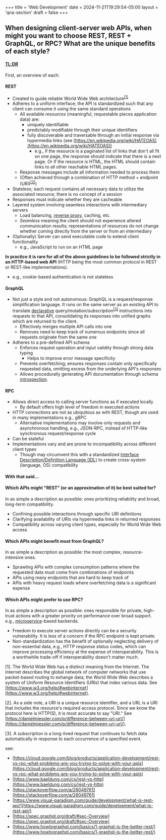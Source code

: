 +++
title = 'Web Development'
date = 2024-11-21T19:29:54-05:00
layout = 'qna-section'
draft = false
+++

## When designing client-server web APIs, when might you want to choose REST, REST + GraphQL, or RPC? What are the unique benefits of each style?

#### [TL;DR](#with-that-said)

First, an overview of each:

#### REST

-   Created to guide reliable World Wide Web architecture<sup>[\[1\]](#www-ref)</sup>
-   Adheres to a uniform interface; the API is standardized such that any client can consume it using the same standard operations
    -   All available _resources_ (meaningful, requestable pieces application data) are:
        -   uniquely identifiable
        -   predictably modifiable through their unique identifiers
        -   fully discoverable and traversable through an initial response via hypermedia links (see [https://en.wikipedia.org/wiki/HATEOAS](https://en.wikipedia.org/wiki/HATEOAS))
            -   e.g., if the resource is a paginated list of links that don't all fit on one page, the response should indicate that there is a next page. Or if the resource is HTML, the HTML should contain links to all other reachable HTML pages.
    -   Response messages include all information needed to process them
    -   (Often achieved through a combination of HTTP method + endpoint (URI)<sup>[\[2\]](#URI-ref)</sup>)
-   Stateless; each request contains all necessary data to utilize the associated resource; there is no concept of a session
-   Responses must indicate whether they are cacheable
-   Layered system involving seamless interactions with intermediary servers
    -   Load balancing, [reverse proxy](https://stackoverflow.com/a/366212), caching, etc.
    -   _Seamless_ meaning the client should not experience altered communication results; representations of resources do not change whether coming directly from the server or from an intermediary
-   (Optionally) Server can send executable code to extend client functionality
    -   e.g., JavaScript to run on an HTML page

**In practice it is rare for all of the above guidelines to be followed strictly in an HTTP-based web API** (HTTP being the most common protocol in REST or REST-like implementations).

-   e.g., cookie-based authentication is not stateless

#### GraphQL

-   Not just a style and not autonomous: GraphQL is a request/response simplification language. It runs on the same server as an existing API to translate [declarative](https://en.wikipedia.org/wiki/Declarative_programming) query/mutation/_subscription_<sup>[\[3\]](#subscription-ref)</sup> instructions into requests to that API, consolidating its responses into unified graphs which are returned to the client.
    -   Effectively merges multiple API calls into one
    -   Removes need to keep track of numerous endpoints since all requests originate from the same one
-   Adheres to a pre-defined API schema
    -   Enforces request operation and input validity through strong data typing
        -   Helps to improve error message specificity
    -   Prevents overfetching; ensures responses contain only specifically requested data, omitting excess from the underlying API's responses
    -   Allows procedurally generating API documentation through schema [introspection](https://spec.graphql.org/draft/#sec-Introspection).

#### RPC

-   Allows direct access to calling server functions as if executed locally
    -   By default offers high level of freedom in executed actions
-   HTTP connections are not as ubiquitous as with REST, though are used in many implementations e.g., gRPC
    -   Alternative implementations may involve only requests and asynchronous handling, e.g., JSON-RPC, instead of HTTP-like synchronous request/response cycle
-   Can be stateful
-   Implementations vary and are prone to incompatibility across different client types
    -   Though may circumvent this with a standardized [Interface Description/Definition Language (IDL)](https://en.wikipedia.org/wiki/Interface_description_language) to create cross-system (language, OS) compatibility

#### With that said...

#### Which APIs might "REST" (or an approximation of it) be best suited for?

In as simple a description as possible: ones prioritizing reliability and broad, long-term compatibility.

-   Confining possible interactions through specific URI definitions
-   Clarifying availability of URIs via hypermedia links in returned responses
-   Compatibility across varying client types, especially for World Wide Web access

#### Which APIs might benefit most from GraphQL?

In as simple a description as possible: the most complex, resource-intensive ones.

-   Sprawling APIs with complex consumption patterns where the requested data must come from combinations of endpoints
-   APIs using many endpoints that are hard to keep track of
-   APIs with heavy request loads where overfetching data is a significant expense

#### Which APIs might prefer to use RPC?

In as simple a description as possible: ones responsible for private, high-trust actions with a greater priority on performance over broad support. e.g., [microservice](https://en.wikipedia.org/wiki/Microservices)-based backends.

-   Freedom to execute server actions directly can be a security vulnerability. It is less of a concern if the RPC endpoint is kept private.
-   Non-standardization has the benefit of optionally neglecting delivery of non-essential data, e.g., HTTP response status codes, which can improve processing efficiency at the expense of interoperability. This is a worthwhile trade-off if interoperability doesn't matter much.

<a name="www-ref"></a>[1]. The World Wide Web has a distinct meaning from the Internet. The Internet describes the global network of computer networks that use packet-based routing to exhange data; the World Wide Web describes a system of Uniform Resource Identifiers (URIs) that index various data. See [https://www.w3.org/help/#webinternet](https://www.w3.org/help/#webinternet).

<a name="URI-ref"></a>[2]. As a side note, a URI is a unique resource identifier, and a URL is a URI that includes the resource's required access protocol. Since we know the protocol here is HTTP(S), it is most accurate to say "URI." See [https://danielmiessler.com/p/difference-between-uri-url/](https://danielmiessler.com/p/difference-between-uri-url/).

<a name="subscription-ref"></a>[3]. A subscription is a long-lived request that continues to fetch data automatically in response to each occurrence of a specified event.

see:

-   [https://cloud.google.com/blog/products/application-development/rest-vs-rpc-what-problems-are-you-trying-to-solve-with-your-apis](https://cloud.google.com/blog/products/application-development/rest-vs-rpc-what-problems-are-you-trying-to-solve-with-your-apis)
-   [https://www.baeldung.com/cs/rest-vs-http](https://www.baeldung.com/cs/rest-vs-http)
-   [https://stackoverflow.com/a/26049761](https://stackoverflow.com/a/26049761)
-   [https://www.visual-paradigm.com/guide/development/what-is-rest-api/](https://www.visual-paradigm.com/guide/development/what-is-rest-api/)
-   [https://spec.graphql.org/draft/#sec-Overview](https://spec.graphql.org/draft/#sec-Overview)
-   [https://www.howtographql.com/basics/1-graphql-is-the-better-rest/](https://www.howtographql.com/basics/1-graphql-is-the-better-rest/)
